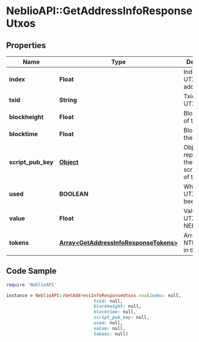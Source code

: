 # NeblioAPI::GetAddressInfoResponseUtxos

## Properties
Name | Type | Description | Notes
------------ | ------------- | ------------- | -------------
**index** | **Float** | Index of the UTXO at this address | [optional] 
**txid** | **String** | Txid of this UTXO | [optional] 
**blockheight** | **Float** | Blockheight of the UTXO | [optional] 
**blocktime** | **Float** | Blocktime of the UTXO | [optional] 
**script_pub_key** | [**Object**](.md) | Object representing the scruptPubKey of the UTXO | [optional] 
**used** | **BOOLEAN** | Whether the UTXO has been used | [optional] 
**value** | **Float** | Value of the UTXO in NEBL satoshi | [optional] 
**tokens** | [**Array&lt;GetAddressInfoResponseTokens&gt;**](GetAddressInfoResponseTokens.md) | Array of NTP1 tokens in this UTXO. | [optional] 

## Code Sample

```ruby
require 'NeblioAPI'

instance = NeblioAPI::GetAddressInfoResponseUtxos.new(index: null,
                                 txid: null,
                                 blockheight: null,
                                 blocktime: null,
                                 script_pub_key: null,
                                 used: null,
                                 value: null,
                                 tokens: null)
```


